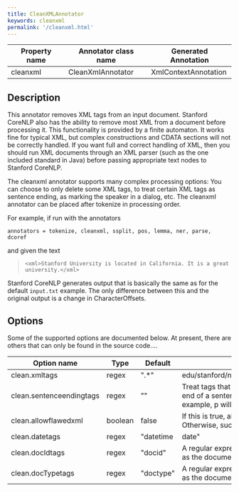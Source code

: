 ```yaml
---
title: CleanXMLAnnotator
keywords: cleanxml
permalink: '/cleanxml.html'
---
```


| Property name | Annotator class name | Generated Annotation |
| --- | --- | --- |
| cleanxml | CleanXmlAnnotator | XmlContextAnnotation | 

## Description

This annotator removes XML tags from an input document.
Stanford CoreNLP also has the ability to remove most XML from a
document before processing it. This functionality is provided by a
finite automaton. It works fine for typical XML, but complex
constructions and CDATA sections will not be correctly handled. 
If you want full and correct handling of XML, then you should run XML
documents through an XML parser (such as the one included standard in
Java) before passing appropriate text nodes to Stanford CoreNLP.

The cleanxml annotator supports many complex processing options: 
You can choose to only delete
some XML tags, to treat certain XML tags as sentence ending, as
marking the speaker in a dialog, etc. The cleanxml annotator can be
placed after tokenize in processing order.

For example, if run with the annotators 

```
annotators = tokenize, cleanxml, ssplit, pos, lemma, ner, parse, dcoref
```

and given the text
> `<xml>Stanford University is located in California. It is a great university.</xml>`

Stanford CoreNLP generates output that is basically the same as for the default
`input.txt` example. The only difference between this and the original output is a change in CharacterOffsets. 


## Options

Some of the supported options are documented below. At present, there
are others that can only be found in the source code….

| Option name | Type | Default | Description |
| --- | --- | --- | --- |
| clean.xmltags | regex | ".*" | edu/stanford/nlp/models/parser/nndep/english\_UD.gz | Discard xml tag tokens that match this regular expression.  For example, the default `.*` will discard all xml tags. |
| clean.sentenceendingtags | regex | "" | Treat tags that match this regular expression as the end of a sentence, or none if an empty string.  For example, p will treat &lt;p&gt; as the end of a sentence. |
| clean.allowflawedxml | boolean | false | If this is true, allow errors such as unclosed tags.  Otherwise, such xml will cause an exception. |
| clean.datetags | regex | "datetime|date" | A regular expression that specifies which tags to treat as the reference date of a document. |
| clean.docIdtags | regex | "docid" | A regular expression that specifies which tags to treat as the document id of a document. |
| clean.docTypetags | regex| "doctype" | A regular expression that specifies which tags to treat as the document type of a document. |

